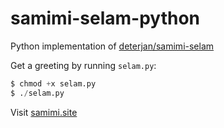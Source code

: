 # samimi-selam-python
Python implementation of [deterjan/samimi-selam](https://github.com/deterjan/samimi-selam)

Get a greeting by running `selam.py`:
```python 
$ chmod +x selam.py
$ ./selam.py
```

Visit [samimi.site](https://samimi.site/)

